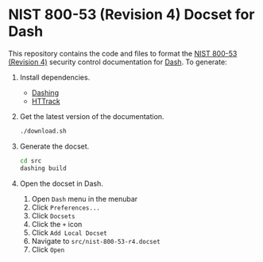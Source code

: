 # NIST 800-53 (Revision 4) Docset for Dash

This repository contains the code and files to format the [NIST 800-53 (Revision 4)](https://beta.nvd.nist.gov/800-53/Rev4) security control documentation for [Dash](https://kapeli.com/dash). To generate:

1. Install dependencies.
    * [Dashing](https://github.com/technosophos/dashing)
    * [HTTrack](http://www.httrack.com/html/index.html)
1. Get the latest version of the documentation.

    ```sh
    ./download.sh
    ```

1. Generate the docset.

    ```sh
    cd src
    dashing build
    ```

1. Open the docset in Dash.
    1. Open `Dash` menu in the menubar
    1. Click `Preferences...`
    1. Click `Docsets`
    1. Click the `+` icon
    1. Click `Add Local Docset`
    1. Navigate to `src/nist-800-53-r4.docset`
    1. Click `Open`
